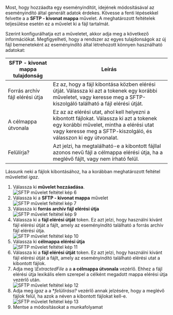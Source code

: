 Most, hogy hozzáadta egy eseményindítót, idejének módosításával az eseményindító által generált adatok érdekes. Kövesse a fenti lépésekkel felvette a a **SFTP - kivonat mappa** művelet. A meghatározott feltételek teljesülése esetén ez a művelet ki a fájl tartalmát. 

Szerint konfigurálhatja ezt a műveletet, akkor adja meg a következő információkat. Megfigyelheti, hogy a rendszer az egyes tulajdonságok az új fájl bemeneteként az eseményindító által létrehozott könnyen használható adatokat:

| SFTP - kivonat mappa tulajdonság | Leírás |
| --- | --- |
| Forrás archív fájl elérési útja |Ez az, hogy a fájl kibontása közben elérési útját. Válassza ki azt a tokenek egy korábbi műveletet, vagy keresse meg a SFTP-kiszolgáló található a fájl elérési útját. |
| A célmappa útvonala |Ez az az elérési utat, ahol kell helyezni a kibontott fájlokat. Válassza ki azt a tokenek egy korábbi művelet, mintha a elérési utat vagy keresse meg a SFTP-kiszolgáló, és válasszon ki egy útvonalat. |
| Felülírja? |Azt jelzi, ha megtalálható-e a kibontott fájllal azonos nevű fájl a célmappa elérési útja, ha a meglévő fájlt, vagy nem írható felül. |

Lássunk neki a fájlok kibontásához, ha a korábban meghatározott feltétel művelettel *igaz*. 

1. Válassza ki **művelet hozzáadása**.        
   ![SFTP művelet feltétel kép 6](./media/connectors-create-api-sftp/condition-6.png)   
2. Válassza ki a **SFTP - kivonat mappa** művelet      
   ![SFTP művelet feltétel kép 7](./media/connectors-create-api-sftp/condition-7.png)   
3. Válassza ki **forrás archív fájl elérési útja**              
   ![SFTP művelet feltétel kép 9](./media/connectors-create-api-sftp/condition-9.png)   
4. Válassza ki a **fájl elérési útját** token. Ez azt jelzi, hogy használni kívánt fájl elérési útját a fájlt, amely az eseményindító található a forrás archív fájl elérési útja.           
   ![SFTP művelet feltétel kép 10](./media/connectors-create-api-sftp/condition-10.png)   
5. Válassza ki **célmappa elérési útja**           
   ![SFTP művelet feltétel kép 11](./media/connectors-create-api-sftp/condition-11.png)   
6. Válassza ki a **fájl elérési útját** token. Ez azt jelzi, hogy használni kívánt fájl elérési útját a fájlt, amely az eseményindító található elérési utat a kibontott fájlok.   
7. Adja meg *\ExtractedFile* a a **a célmappa útvonala** vezérlő. Ehhez a fájl elérési útja lexikális elem szerepel a célként megadott mappa elérési útja vezérlő után.         
   ![SFTP művelet feltétel kép 12](./media/connectors-create-api-sftp/condition-12.png)   
8. Adja meg *igaz* a a **felülírása?* vezérlő annak jelzésére, hogy a meglévő fájlok felül, ha azok a néven a kibontott fájlokat kell-e.      
   ![SFTP művelet feltétel kép 13](./media/connectors-create-api-sftp/condition-13.png)   
9. Mentse a módosításokat a munkafolyamat  

